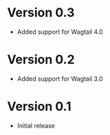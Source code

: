 Version 0.3
===========
* Added support for Wagtail 4.0

Version 0.2
===========
* Added support for Wagtail 3.0

Version 0.1
===========
* Initial release

